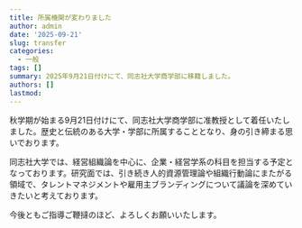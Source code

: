 ```yaml
---
title: 所属機関が変わりました
author: admin
date: '2025-09-21'
slug: transfer
categories:
  - 一般
tags: []
summary: 2025年9月21日付けにて、同志社大学商学部に移籍しました。
authors: []
lastmod: 
---
```


秋学期が始まる9月21日付けにて、同志社大学商学部に准教授として着任いたしました。歴史と伝統のある大学・学部に所属することとなり、身の引き締まる思いでおります。

同志社大学では、経営組織論を中心に、企業・経営学系の科目を担当する予定となっております。研究面では、引き続き人的資源管理論や組織行動論にまたがる領域で、タレントマネジメントや雇用主ブランディングについて議論を深めていきたいと考えております。

今後ともご指導ご鞭撻のほど、よろしくお願いいたします。